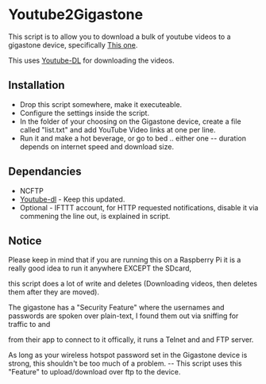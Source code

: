 # Youtube2Gigastone

This script is to allow you to download a bulk of youtube videos to a gigastone device, specifically [This one](http://www.canadiantire.ca/en/pdp/gigastone-5-200mah-power-bank-media-streaming-device-3991491p.html#srp).

This uses [Youtube-DL](https://rg3.github.io/youtube-dl/) for downloading the videos.

## Installation

* Drop this script somewhere, make it executeable.
* Configure the settings inside the script.
* In the folder of your choosing on the Gigastone device, create a file called "list.txt" and add YouTube Video links at one per line.
* Run it and make a hot beverage, or go to bed .. either one -- duration depends on internet speed and download size.

## Dependancies
* NCFTP
* [Youtube-dl](https://rg3.github.io/youtube-dl/) - Keep this updated.
* Optional - IFTTT account, for HTTP requested notifications, disable it via commening the line out, is explained in script.

## Notice
Please keep in mind that if you are running this on a Raspberry Pi it is a really good idea to run it anywhere EXCEPT the SDcard,

this script does a lot of write and deletes (Downloading videos, then deletes them after they are moved).


The gigastone has a "Security Feature" where the usernames and passwords are spoken over plain-text, I found them out via sniffing for traffic to and

from their app to connect to it offically, it runs a Telnet and and FTP server.

As long as your wireless hotspot password set in the Gigastone device is strong, this shouldn't be too much of a problem. -- This script uses this "Feature" to upload/download over ftp to the device.
